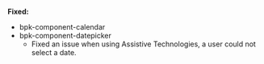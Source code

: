 **Fixed:**
  - bpk-component-calendar
  - bpk-component-datepicker
    - Fixed an issue when using Assistive Technologies, a user could not select a date.